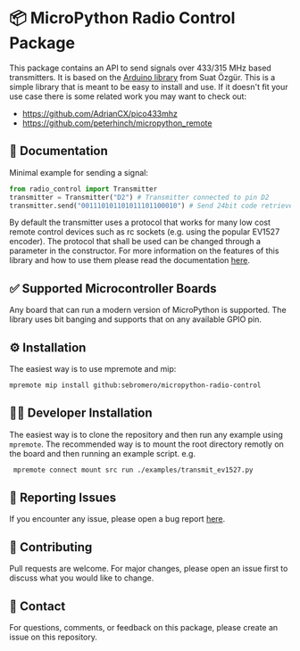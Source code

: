 # 📦 MicroPython Radio Control Package

This package contains an API to send signals over 433/315 MHz based transmitters.
It is based on the [Arduino library](https://github.com/sui77/rc-switch) from Suat Özgür.
This is a simple library that is meant to be easy to install and use.
If it doesn't fit your use case there is some related work you may want to check out:

- https://github.com/AdrianCX/pico433mhz
- https://github.com/peterhinch/micropython_remote

## 📖 Documentation

Minimal example for sending a signal:

```py
from radio_control import Transmitter
transmitter = Transmitter("D2") # Transmitter connected to pin D2
transmitter.send("001110101101011101100010") # Send 24bit code retrieved from remote control
```

By default the transmitter uses a protocol that works for many low cost remote control devices such as rc sockets (e.g. using the popular EV1527 encoder).
The protocol that shall be used can be changed through a parameter in the constructor.
For more information on the features of this library and how to use them please read the documentation [here](./docs/).

## ✅ Supported Microcontroller Boards

Any board that can run a modern version of MicroPython is supported.
The library uses bit banging and supports that on any available GPIO pin.

## ⚙️ Installation

The easiest way is to use mpremote and mip: 
```bash
mpremote mip install github:sebromero/micropython-radio-control
```

## 🧑‍💻 Developer Installation

The easiest way is to clone the repository and then run any example using `mpremote`.
The recommended way is to mount the root directory remotly on the board and then running an example script. e.g.

```bash
 mpremote connect mount src run ./examples/transmit_ev1527.py
```

## 🐛 Reporting Issues

If you encounter any issue, please open a bug report [here](https://github.com/sebromero/micropython-radio-control/issues). 

## 💪 Contributing

Pull requests are welcome. For major changes, please open an issue first to discuss what you would like to change.

## 🤙 Contact

For questions, comments, or feedback on this package, please create an issue on this repository.